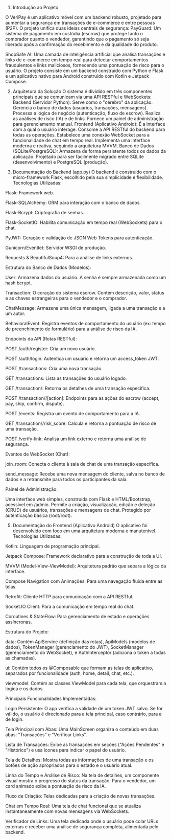 1. Introdução ao Projeto
   
O VeriPay é um aplicativo móvel com um backend robusto, projetado para aumentar a segurança em transações de e-commerce e entre pessoas (P2P). O projeto unifica duas ideias centrais de segurança:
PayGuard: Um sistema de pagamento em custódia (escrow) que protege tanto o comprador quanto o vendedor, garantindo que o pagamento só seja liberado após a confirmação do recebimento e da qualidade do produto.

ShopSafe AI: Uma camada de inteligência artificial que analisa transações e links de e-commerce em tempo real para detectar comportamentos fraudulentos e links maliciosos, fornecendo uma pontuação de risco para o usuário.
O projeto consiste em um backend construído com Python e Flask e um aplicativo nativo para Android construído com Kotlin e Jetpack Compose.

2. Arquitetura da Solução
O sistema é dividido em três componentes principais que se comunicam via uma API RESTful e WebSockets:
Backend (Servidor Python):
Serve como o "cérebro" da aplicação.
Gerencia o banco de dados (usuários, transações, mensagens).
Processa a lógica de negócio (autenticação, fluxo de escrow).
Realiza as análises de risco (IA) e de links.
Fornece um painel de administração para gerenciamento manual.
Frontend (Aplicativo Android):
É a interface com a qual o usuário interage.
Consome a API RESTful do backend para todas as operações.
Estabelece uma conexão WebSocket para a funcionalidade de chat em tempo real.
Implementa uma interface moderna e reativa, seguindo a arquitetura MVVM.
Banco de Dados (SQLite/PostgreSQL):
Armazena de forma persistente todos os dados da aplicação. Projetado para ser facilmente migrado entre SQLite (desenvolvimento) e PostgreSQL (produção).

3. Documentação do Backend (app.py)
O backend é construído com o micro-framework Flask, escolhido pela sua simplicidade e flexibilidade.
Tecnologias Utilizadas:

Flask: Framework web.

Flask-SQLAlchemy: ORM para interação com o banco de dados.

Flask-Bcrypt: Criptografia de senhas.

Flask-SocketIO: Habilita comunicação em tempo real (WebSockets) para o chat.

PyJWT: Geração e validação de JSON Web Tokens para autenticação.

Gunicorn/Eventlet: Servidor WSGI de produção.

Requests & BeautifulSoup4: Para a análise de links externos.

Estrutura do Banco de Dados (Modelos):

User: Armazena dados do usuário. A senha é sempre armazenada como um hash bcrypt.

Transaction: O coração do sistema escrow. Contém descrição, valor, status e as chaves estrangeiras para o vendedor e o comprador.

ChatMessage: Armazena uma única mensagem, ligada a uma transação e a um autor.

BehavioralEvent: Registra eventos de comportamento do usuário (ex: tempo de preenchimento de formulário) para a análise de risco da IA.

Endpoints da API (Rotas RESTful):

POST /auth/register: Cria um novo usuário.

POST /auth/login: Autentica um usuário e retorna um access_token JWT.

POST /transactions: Cria uma nova transação.

GET /transactions: Lista as transações do usuário logado.

GET /transaction/<id>: Retorna os detalhes de uma transação específica.

POST /transaction/<id>/[action]: Endpoints para as ações do escrow (accept, pay, ship, confirm, dispute).

POST /events: Registra um evento de comportamento para a IA.

GET /transaction/<id>/risk_score: Calcula e retorna a pontuação de risco de uma transação.

POST /verify-link: Analisa um link externo e retorna uma análise de segurança.

Eventos de WebSocket (Chat):

join_room: Conecta o cliente à sala de chat de uma transação específica.

send_message: Recebe uma nova mensagem do cliente, salva no banco de dados e a retransmite para todos os participantes da sala.

Painel de Administração:

Uma interface web simples, construída com Flask e HTML/Bootstrap, acessível em /admin.
Permite a criação, visualização, edição e deleção (CRUD) de usuários, transações e mensagens de chat.
Protegido por autenticação básica (root/root).

5. Documentação do Frontend (Aplicativo Android)
O aplicativo foi desenvolvido com foco em uma arquitetura moderna e manutenível.
Tecnologias Utilizadas:

Kotlin: Linguagem de programação principal.

Jetpack Compose: Framework declarativo para a construção de toda a UI.

MVVM (Model-View-ViewModel): Arquitetura padrão que separa a lógica da interface.

Compose Navigation com Animações: Para uma navegação fluida entre as telas.

Retrofit: Cliente HTTP para comunicação com a API RESTful.

Socket.IO Client: Para a comunicação em tempo real do chat.

Coroutines & StateFlow: Para gerenciamento de estado e operações assíncronas.

Estrutura do Projeto:

data: Contém ApiService (definição das rotas), ApiModels (modelos de dados), TokenManager (gerenciamento do JWT), SocketManager (gerenciamento do WebSocket), e AuthInterceptor (adiciona o 
token a todas as chamadas).

ui: Contém todos os @Composable que formam as telas do aplicativo, separados por funcionalidade (auth, home, detail, chat, etc.).

viewmodel: Contém as classes ViewModel para cada tela, que orquestram a lógica e os dados.

Principais Funcionalidades Implementadas:

Login Persistente: O app verifica a validade de um token JWT salvo. Se for válido, o usuário é direcionado para a tela principal, caso contrário, para a de login.

Tela Principal com Abas: Uma MainScreen organiza o conteúdo em duas abas: "Transações" e "Verificar Links".

Lista de Transações: Exibe as transações em seções ("Ações Pendentes" e "Histórico") e usa ícones para indicar o papel do usuário.

Tela de Detalhes: Mostra todas as informações de uma transação e os botões de ação apropriados para o estado e o usuário atual.

Linha do Tempo e Análise de Risco: Na tela de detalhes, um componente visual mostra o progresso do status da transação. Para o vendedor, um card animado exibe a pontuação de risco da IA.

Fluxo de Criação: Telas dedicadas para a criação de novas transações.

Chat em Tempo Real: Uma tela de chat funcional que se atualiza instantaneamente com novas mensagens via WebSockets.

Verificador de Links: Uma tela dedicada onde o usuário pode colar URLs externas e receber uma análise de segurança completa, alimentada pelo backend.
